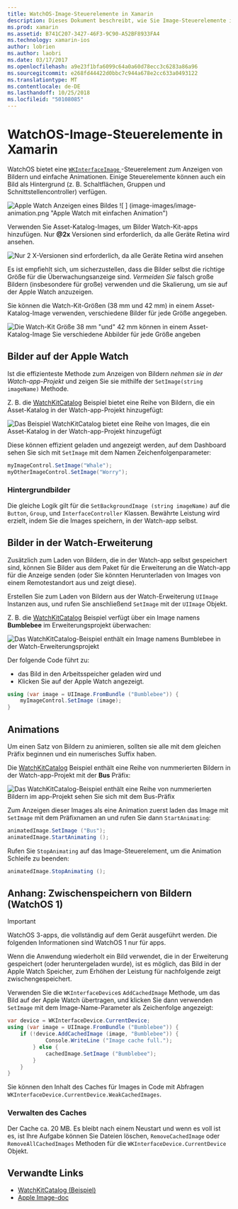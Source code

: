 ```yaml
---
title: WatchOS-Image-Steuerelemente in Xamarin
description: Dieses Dokument beschreibt, wie Sie Image-Steuerelemente in eine Anwendung für WatchOS mit Xamarin verwenden. Es wird erläutert, das Steuerelement WKInterfaceImage SetImage-Methode, eine Watch-Erweiterung, Animationen und weitere Bilder hinzugefügt.
ms.prod: xamarin
ms.assetid: B741C207-3427-46F3-9C90-A52BF8933FA4
ms.technology: xamarin-ios
author: lobrien
ms.author: laobri
ms.date: 03/17/2017
ms.openlocfilehash: a9e23f1bfa6099c64a0a60d78ecc3c6283a86a96
ms.sourcegitcommit: e268fd44422d0bbc7c944a678e2cc633a0493122
ms.translationtype: MT
ms.contentlocale: de-DE
ms.lasthandoff: 10/25/2018
ms.locfileid: "50108085"
---
```

# <a name="watchos-image-controls-in-xamarin"></a>WatchOS-Image-Steuerelemente in Xamarin

WatchOS bietet eine [ `WKInterfaceImage` ](https://developer.xamarin.com/api/type/WatchKit.WKInterfaceImage/) -Steuerelement zum Anzeigen von Bildern und einfache Animationen. Einige Steuerelemente können auch ein Bild als Hintergrund (z. B. Schaltflächen, Gruppen und Schnittstellencontroller) verfügen.

![](image-images/image-walkway.png "Apple Watch Anzeigen eines Bildes") ![ ] (image-images/image-animation.png "Apple Watch mit einfachen Animation")
<!-- watch image courtesy of http://infinitapps.com/bezel/ -->

Verwenden Sie Asset-Katalog-Images, um Bilder Watch-Kit-apps hinzufügen.
Nur **@2x** Versionen sind erforderlich, da alle Geräte Retina wird ansehen.

![](image-images/asset-universal-sml.png "Nur 2 X-Versionen sind erforderlich, da alle Geräte Retina wird ansehen")

Es ist empfiehlt sich, um sicherzustellen, dass die Bilder selbst die richtige Größe für die Überwachungsanzeige sind. *Vermeiden Sie* falsch große Bildern (insbesondere für große) verwenden und die Skalierung, um sie auf der Apple Watch anzuzeigen.

Sie können die Watch-Kit-Größen (38 mm und 42 mm) in einem Asset-Katalog-Image verwenden, verschiedene Bilder für jede Größe angegeben.

![](image-images/asset-watch-sml.png "Die Watch-Kit Größe 38 mm \"und\" 42 mm können in einem Asset-Katalog-Image Sie verschiedene Abbilder für jede Größe angeben")


## <a name="images-on-the-watch"></a>Bilder auf der Apple Watch

Ist die effizienteste Methode zum Anzeigen von Bildern *nehmen sie in der Watch-app-Projekt* und zeigen Sie sie mithilfe der `SetImage(string imageName)` Methode.

Z. B. die [WatchKitCatalog](https://developer.xamarin.com/samples/WatchKitCatalog/) Beispiel bietet eine Reihe von Bildern, die ein Asset-Katalog in der Watch-app-Projekt hinzugefügt:

![](image-images/asset-whale-sml.png "Das Beispiel WatchKitCatalog bietet eine Reihe von Images, die ein Asset-Katalog in der Watch-app-Projekt hinzugefügt")

Diese können effizient geladen und angezeigt werden, auf dem Dashboard sehen Sie sich mit `SetImage` mit dem Namen Zeichenfolgenparameter:

```csharp
myImageControl.SetImage("Whale");
myOtherImageControl.SetImage("Worry");
```

### <a name="background-images"></a>Hintergrundbilder

Die gleiche Logik gilt für die `SetBackgroundImage (string imageName)` auf die `Button`, `Group`, und `InterfaceController` Klassen. Bewährte Leistung wird erzielt, indem Sie die Images speichern, in der Watch-app selbst.


## <a name="images-in-the-watch-extension"></a>Bilder in der Watch-Erweiterung

Zusätzlich zum Laden von Bildern, die in der Watch-app selbst gespeichert sind, können Sie Bilder aus dem Paket für die Erweiterung an die Watch-app für die Anzeige senden (oder Sie könnten Herunterladen von Images von einem Remotestandort aus und zeigt diese).

Erstellen Sie zum Laden von Bildern aus der Watch-Erweiterung `UIImage` Instanzen aus, und rufen Sie anschließend `SetImage` mit der `UIImage` Objekt.

Z. B. die [WatchKitCatalog](https://developer.xamarin.com/samples/monotouch/watchOS/WatchKitCatalog/) Beispiel verfügt über ein Image namens **Bumblebee** im Erweiterungsprojekt überwachen:

![](image-images/asset-bumblebee-sml.png "Das WatchKitCatalog-Beispiel enthält ein Image namens Bumblebee in der Watch-Erweiterungsprojekt")

Der folgende Code führt zu:

- das Bild in den Arbeitsspeicher geladen wird und
- Klicken Sie auf der Apple Watch angezeigt.

```csharp
using (var image = UIImage.FromBundle ("Bumblebee")) {
    myImageControl.SetImage (image);
}
```


## <a name="animations"></a>Animations

Um einen Satz von Bildern zu animieren, sollten sie alle mit dem gleichen Präfix beginnen und ein numerisches Suffix haben.

Die [WatchKitCatalog](https://developer.xamarin.com/samples/monotouch/watchOS/WatchKitCatalog/) Beispiel enthält eine Reihe von nummerierten Bildern in der Watch-app-Projekt mit der **Bus** Präfix:

![](image-images/asset-bus-animation-sml.png "Das WatchKitCatalog-Beispiel enthält eine Reihe von nummerierten Bildern im app-Projekt sehen Sie sich mit dem Bus-Präfix")

Zum Anzeigen dieser Images als eine Animation zuerst laden das Image mit `SetImage` mit dem Präfixnamen an und rufen Sie dann `StartAnimating`:

```csharp
animatedImage.SetImage ("Bus");
animatedImage.StartAnimating ();
```

Rufen Sie `StopAnimating` auf das Image-Steuerelement, um die Animation Schleife zu beenden:

```csharp
animatedImage.StopAnimating ();
```


<a name="cache" />

## <a name="appendix-caching-images-watchos-1"></a>Anhang: Zwischenspeichern von Bildern (WatchOS 1)

> [!IMPORTANT]
> WatchOS 3-apps, die vollständig auf dem Gerät ausgeführt werden. Die folgenden Informationen sind WatchOS 1 nur für apps.

Wenn die Anwendung wiederholt ein Bild verwendet, die in der Erweiterung gespeichert (oder heruntergeladen wurde), ist es möglich, das Bild in der Apple Watch Speicher, zum Erhöhen der Leistung für nachfolgende zeigt zwischengespeichert.

Verwenden Sie die `WKInterfaceDevice`s `AddCachedImage` Methode, um das Bild auf der Apple Watch übertragen, und klicken Sie dann verwenden `SetImage` mit dem Image-Name-Parameter als Zeichenfolge angezeigt:

```csharp
var device = WKInterfaceDevice.CurrentDevice;
using (var image = UIImage.FromBundle ("Bumblebee")) {
    if (!device.AddCachedImage (image, "Bumblebee")) {
            Console.WriteLine ("Image cache full.");
        } else {
            cachedImage.SetImage ("Bumblebee");
        }
    }
}
```

Sie können den Inhalt des Caches für Images in Code mit Abfragen `WKInterfaceDevice.CurrentDevice.WeakCachedImages`.


### <a name="managing-the-cache"></a>Verwalten des Caches

Der Cache ca. 20 MB. Es bleibt nach einem Neustart und wenn es voll ist es, ist Ihre Aufgabe können Sie Dateien löschen, `RemoveCachedImage` oder `RemoveAllCachedImages` Methoden für die `WKInterfaceDevice.CurrentDevice` Objekt.



## <a name="related-links"></a>Verwandte Links

- [WatchKitCatalog (Beispiel)](https://developer.xamarin.com/samples/monotouch/watchOS/WatchKitCatalog/)
- [Apple Image-doc](https://developer.apple.com/library/prerelease/ios/documentation/General/Conceptual/WatchKitProgrammingGuide/Images.html)

